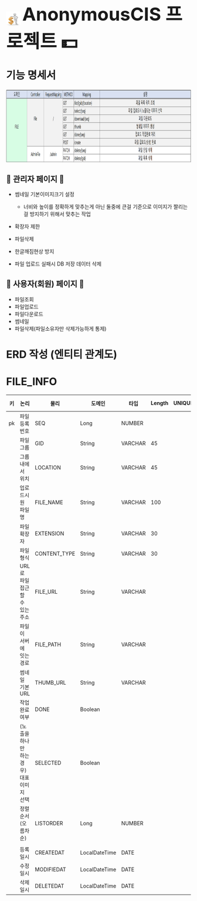 <p>
  <img src="src/main/resources/images/cis.png" width="40px" height="40px" style="vertical-align: middle;"> 
  <span style="font-size: 50px; font-weight: bold;">AnonymousCIS 프로젝트 💵</span>
</p>

# 기능 명세서
<img src="src/main/resources/images/FILE.png" width="1200px" height="200px" style="vertical-align: middle;">

## 🔹 관리자 페이지 🔹
- 썸네일 기본이미지크기 설정
  - 너비와 높이를 정확하게 맞추는게 아닌 둘중에 큰걸 기준으로 이미지가 짤리는걸 방지하기 위해서 맞추는 작업


- 확장자 제한
- 파일삭제
- 한글깨짐현상 방지
- 파일 업로드 실패시 DB 저장 데이터 삭제


## 🔹 사용자(회원) 페이지 🔹
- 파일조회
- 파일업로드
- 파일다운로드
- 썸네일
- 파일삭제(파일소유자만 삭제가능하게 통제)

# ERD 작성 (엔티티 관계도)
# FILE_INFO
| 키  | 논리                        | 물리           | 도메인           | 타입    | Length |UNIQUE | NULL허용 | 기본값 |
|:--:|---------------------------|--------------|---------------|-------|--------|--|------|---|
| pk | 파일 등록 번호                  | SEQ          | Long          | NUMBER |        |        |   
|    | 파일 그룹                     | GID          | String        | VARCHAR | 45     |        | N      |   |       |
|    | 그룹 내에서 위치                 | LOCATION     | String        | VARCHAR | 45     |        |        |   |  |
|    | 업로드시 원 파일명                | FILE_NAME    | String        | VARCHAR | 100    |        | N      |   |       |
|    | 파일 확장자                    | EXTENSION    | String        | VARCHAR | 30     |         |        |   |       |
|    | 파일 형식                     | CONTENT_TYPE | String        | VARCHAR      | 30     |        |        |
|    | URL로 파일 접근할 수 있는 주소       | FILE_URL     | String        |VARCHAR|        |        |        |   |       |
|    | 파일이 서버에 잇는 경로             | FILE_PATH    | String        |VARCHAR|        |        |        |   |       |
|    | 썸네일 기본 URL                | THUMB_URL    | String        |VARCHAR|        |        |        |   |       |
|    | 작업 완료 여부                  | DONE         | Boolean       |     |        |        |        |   |       |
|    | (노출을 하나만 하는 경우) 대표 이미지 선택 | SELECTED     | Boolean       |     |        |        |        |   |       |
|    | 정렬 순서 (오름차순)              | LISTORDER    | Long          |    NUMBER |        |        |        |   |       |
|    |                           |              |               |       |        |        |        |   |       |
|    | 등록일시                      | CREATEDAT    | LocalDateTime |  DATE     |        |         |        | SYSDATE 
|    | 수정일시                      | MODIFIEDAT   | LocalDateTime |  DATE     |        |         |        | SYSDATE 
|    | 삭제일시                      | DELETEDAT    | LocalDateTime |  DATE     |        |         |        | SYSDATE 









